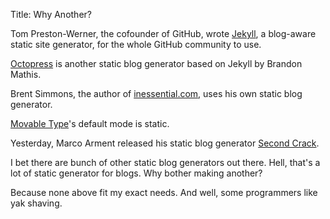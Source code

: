 Title: Why Another?

Tom Preston-Werner, the cofounder of GitHub, wrote [Jekyll](https://github.com/mojombo/jekyll), a blog-aware static site generator, for the whole GitHub community to use.

[Octopress](http://octopress.org/) is another static blog generator based on Jekyll by Brandon Mathis.

Brent Simmons, the author of [inessential.com](http://inessential.com/), uses his own static blog generator.

[Movable Type](http://movabletype.org/)'s default mode is static.

Yesterday, Marco Arment released his static blog generator [Second Crack](https://github.com/marcoarment/secondcrack).

I bet there are bunch of other static blog generators out there. Hell, that's a lot of static generator for blogs. Why bother making another?

Because none above fit my exact needs. And well, some programmers like yak shaving. 

